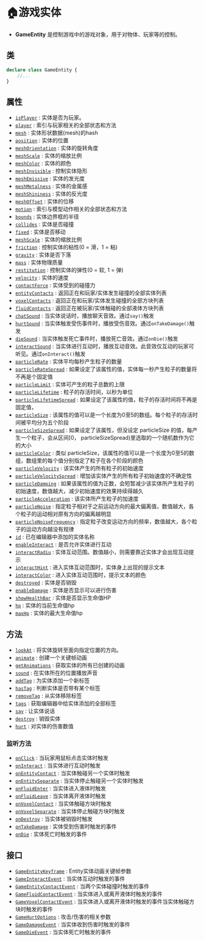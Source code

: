 # 🏠游戏实体

- **GameEntity** 是控制游戏中的游戏对象，用于对物体、玩家等的控制。

## 类

```typescript
declare class GameEntity {
    //...
}
```

## 属性
- [`isPlayer`](./isPlayer#isPlayer) : 实体是否为玩家。
- [`player`](./isPlayer#player) : 索引与玩家相关的全部状态和方法
- [`mesh`](./appearance#mesh) : 实体形状数据(mesh)的hash
- [`position`](./appearance#position) : 实体的位置
- [`meshOrientation`](./appearance#meshOrientation) : 实体的旋转角度
- [`meshScale`](./appearance#meshScale) : 实体的缩放比例
- [`meshColor`](./appearance#meshColor) : 实体的颜色
- [`meshInvisible`](./appearance#meshInvisible) : 控制实体隐形
- [`meshEmissive`](./appearance#meshEmissive) : 实体的发光度
- [`meshMetalness`](./appearance#meshMetalness) : 实体的金属感
- [`meshShininess`](./appearance#meshShininess) : 实体的反光度
- [`meshOffset`](./appearance#meshOffset) : 实体的位移
- [`motion`](./animate#motion) : 索引与模型动作相关的全部状态和方法
- [`bounds`](./physics#bounds) : 实体边界框的半径
- [`collides`](./physics#collides) : 实体是否碰撞
- [`fixed`](./physics#fixed) : 实体是否移动
- [`meshScale`](./physics#meshScale) : 实体的缩放比例
- [`friction`](./physics#friction) : 控制实体的粘性(0 = 滑，1 = 粘)
- [`gravity`](./physics#gravity) : 实体是否下落
- [`mass`](./physics#mass) : 实体物理质量
- [`restitution`](./physics#restitution) : 控制实体的弹性(0 = 软, 1 = 弹)
- [`velocity`](./physics#velocity) : 实体的速度
- [`contactForce`](./physics#contactForce) : 实体受到的碰撞力
- [`entityContacts`](./physics#entityContacts) : 返回正在和玩家/实体发生碰撞的全部实体列表
- [`voxelContacts`](./physics#voxelContacts) : 返回正在和玩家/实体发生碰撞的全部方块列表
- [`fluidContacts`](./physics#fluidContacts) : 返回正在被玩家/实体触碰的全部液体方块列表
- [`chatSound`](./music#chatSound) : 当实体说话时，播放聊天音效。通过`say()`触发
- [`hurtSound`](./music#hurtSound) : 当实体触发受伤事件时，播放受伤音效。通过`onTakeDamage()`触发
- [`dieSound`](./music#dieSound) : 当实体触发死亡事件时，播放死亡音效。通过`onDie()`触发
- [`interactSound`](./music#interactSound) : 当实体进行互动时，播放互动音效。此音效仅互动的玩家可听见。通过`onInteract()`触发
- [`particleRate`](./particle#particleRate) : 实体平均每秒产生粒子的数量
- [`particleRateSpread`](./particle#particleRateSpread) : 如果设定了该属性的值，实体每一秒产生粒子的数量将不再是个固定值
- [`particleLimit`](./particle#particleLimit) : 实体可产生的粒子总数的上限
- [`particleLifetime`](./particle#particleLifetime) : 粒子的存活时间，以秒为单位
- [`particleLifetimeSpread`](./particle#particleLifetimeSpread) : 如果设定了该属性的值，粒子的存活时间将不再是固定值，
- [`particleSize`](./particle#particleSize) : 该属性的值可以是一个长度为0至5的数组。每个粒子的存活时间被平均分为五个阶段
- [`particleSizeSpread`](./particle#particleSizeSpread) : 如果设定了该属性，但没设定 particleSize 的值，每产生一个粒子，会从区间[0， particleSizeSpread)里选取的一个随机数作为它的大小
- [`particleColor`](./particle#particleColor) : 类似 particleSize，该属性的值可以是一个长度为0至5的数组，数组里的每个值分别指定了粒子在各个阶段的颜色
- [`particleVelocity`](./particle#particleVelocity) : 该实体产生的所有粒子的初始速度
- [`particleVelocitySpread`](./particle#particleVelocitySpread) : 增加该实体产生的所有粒子初始速度的不确定性
- [`particleDamping`](./particle#particleDamping) : 如果该属性的值为正数，会短暂减少该实体所产生粒子的初始速度，数值越大，减少初始速度的效果持续得越久
- [`particleAcceleration`](./particle#particleAcceleration) : 该实体所产生粒子的加速度
- [`particleNoise`](./particle#particleNoise) : 指定粒子相对于之前运动方向的最大偏离值，数值越大，各个粒子的运动相对原有方向的偏离越明显
- [`particleNoiseFrequency`](./particle#particleNoiseFrequency) : 指定粒子改变运动方向的频率，数值越大，各个粒子的运动方向越没有规律
- [`id`](./label#id) : 已在编辑器中添加的实体名称
- [`enableInteract`](./input#enableInteract) : 是否允许实体进行互动
- [`interactRadiu`](./input#interactRadiu) : 实体互动范围。数值越小，则需要靠近实体才会出现互动提示
- [`interactHint`](./input#interactHint) : 进入实体互动范围时，实体身上出现的提示文本
- [`interactColor`](./input#interactColor) : 进入实体互动范围时，提示文本的颜色
- [`destroyed`](./fight#destroyed) : 实体是否销毁
- [`enableDamage`](./fight#enableDamage) : 实体是否显示可以进行伤害
- [`showHealthBar`](./fight#showHealthBar) : 实体是否显示生命值HP
- [`hp`](./fight#hp) : 实体的当前生命值hp
- [`maxHp`](./fight#maxHp) : 实体的最大生命值hp

## 方法
- [`lookAt`](./appearance#lookAt) : 将实体旋转至面向指定位置的方向。
- [`animate`](./animate#animate) : 创建一个关键帧动画
- [`getAnimations`](./animate#getAnimations) : 获取实体的所有已创建的动画
- [`sound`](./music#sound) : 在实体所在的位置播放声音
- [`addTag`](./label#addTag) : 为实体添加一个新标签
- [`hasTag`](./label#hasTag) : 判断实体是否带有某个标签
- [`removeTag`](./label#removeTag) : 从实体移除标签
- [`tags`](./label#tags) : 获取编辑器中给实体添加的全部标签
- [`say`](./input#say) : 让实体说话
- [`destroy`](./fight#destroy) : 销毁实体
- [`hurt`](./fight#hurt) : 对实体的伤害数值


### 监听方法
- [`onClick`](./input#onClick) : 当玩家用鼠标点击实体时触发
- [`onInteract`](./input#onInteract) : 当实体进行互动时触发
- [`onEntityContact`](./input#onEntityContact) : 当实体触碰另一个实体时触发
- [`onEntitySeparate`](./input#onEntitySeparate) : 当实体停止触碰另一个实体时触发
- [`onFluidEnter`](./input#onFluidEnter) : 当实体进入液体时触发
- [`onFluidLeave`](./input#onFluidLeave) : 当实体离开液体时触发
- [`onVoxelContact`](./input#onVoxelContact) : 当实体触碰方块时触发
- [`onVoxelSeparate`](./input#onVoxelSeparate) : 当实体停止触碰方块时触发
- [`onDestroy`](./fight#onDestroy) : 当实体被销毁时触发
- [`onTakeDamage`](./fight#onTakeDamage) : 实体受到伤害时触发的事件
- [`onDie`](./fight#onDie) : 实体死亡时触发的事件

## 接口
- [`GameEntityKeyframe`](./animate#GameEntityKeyframe) : Entity实体动画关键帧参数
- [`GameInteractEvent`](./input#GameInteractEvent) : 当实体互动时触发的事件
- [`GameEntityContactEvent`](./input#GameEntityContactEvent) : 当两个实体碰撞时触发的事件
- [`GameFluidContactEvent`](./input#GameFluidContactEvent) : 当实体进入或离开液体时触发的事件
- [`GameVoxelContactEvent`](./input#GameVoxelContactEvent) : 当实体进入或离开液体时触发的事件当实体触碰方块时触发的事件
- [`GameHurtOptions`](./fight#GameHurtOptions) : 攻击/伤害的相关参数
- [`GameDamageEvent`](./fight#GameDamageEvent) : 当实体收到伤害时触发的事件
- [`GameDieEvent`](./fight#GameDieEvent) : 当实体死亡时触发的事件